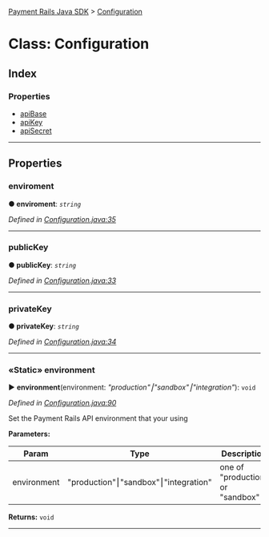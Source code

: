 [Payment Rails Java SDK](../README.md) > [Configuration](../classes/Configuration.md)

# Class: Configuration

## Index

### Properties

- [apiBase](Configuration.md#apibase)
- [apiKey](Configuration.md#apikey)
- [apiSecret](Configuration.md#apisecret)

---

## Properties

<a id="enviroment"></a>

### enviroment

**● enviroment**: _`string`_

_Defined in [Configuration.java:35](https://github.com/PaymentRails/java-sdk/tree/master/src/main/java/com/trolley/trolley/Configuration.java#L35)_

---

<a id="publicKey"></a>

### publicKey

**● publicKey**: _`string`_

_Defined in [Configuration.java:33](https://github.com/PaymentRails/java-sdk/tree/master/src/main/java/com/trolley/trolley/Configuration.java#L33)_

---

<a id="privateKey"></a>

### privateKey

**● privateKey**: _`string`_

_Defined in [Configuration.java:34](https://github.com/PaymentRails/java-sdk/tree/master/src/main/java/com/trolley/trolley/Configuration.java#L34)_

---

<a id="environment"></a>

### «Static» environment

► **environment**(environment: _"production"⎮"sandbox"⎮"integration"_): `void`

_Defined in [Configuration.java:90](https://github.com/PaymentRails/java-sdk/tree/master/src/main/java/com/trolley/trolley/Configuration.java#L90)_

Set the Payment Rails API environment that your using

**Parameters:**

| Param       | Type                                 | Description                      |
| ----------- | ------------------------------------ | -------------------------------- |
| environment | "production"⎮"sandbox"⎮"integration" | one of "production" or "sandbox" |

**Returns:** `void`

---
